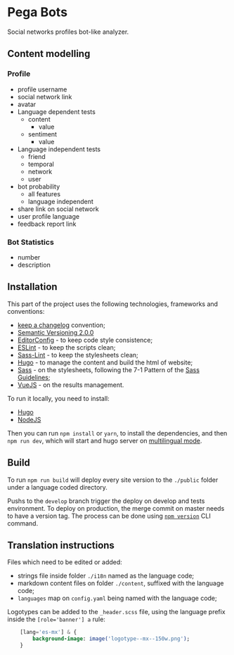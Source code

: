 # Pega Bots

Social networks profiles bot-like analyzer.

## Content modelling

### Profile

- profile username
- social network link
- avatar
- Language dependent tests
	+ content
		* value
	+ sentiment
		* value
- Language independent tests
	+ friend
	+ temporal
	+ network
	+ user
- bot probability
	+ all features
	+ language independent
- share link on social network
- user profile language
- feedback report link

### Bot Statistics

- number
- description

## Installation

This part of the project uses the following technologies, frameworks and conventions:

- [keep a changelog](https://keepachangelog.com/en/1.0.0/) convention;
- [Semantic Versioning 2.0.0](https://semver.org/spec/v2.0.0.html)
- [EditorConfig](http://editorconfig.org/) - to keep code style consistence;
- [ESLint](https://eslint.org/) - to keep the scripts clean;
- [Sass-Lint](https://github.com/sasstools/sass-lint) - to keep the stylesheets clean;
- [Hugo](https://gohugo.io/) - to manage the content and build the html of website;
- [Sass](http://sass-lang.com/) - on the stylesheets, following the 7-1 Pattern of the [Sass Guidelines](https://sass-guidelin.es/);
- [VueJS](https://vuejs.org/) - on the results management.

To run it locally, you need to install:

- [Hugo](https://gohugo.io/)
- [NodeJS](https://nodejs.org/en/)

Then you can run `npm install` or `yarn`, to install the dependencies, and then `npm run dev`, which will start and hugo server on [multilingual mode](https://gohugo.io/content-management/multilingual/#configure-multilingual-multihost).

## Build

To run `npm run build` will deploy every site version to the `./public` folder under a language coded directory.

Pushs to the `develop` branch trigger the deploy on develop and tests environment. To deploy on production, the merge commit on master needs to have a version tag. The process can be done using [`npm version`](https://docs.npmjs.com/cli/version) CLI command.

## Translation instructions

Files which need to be edited or added:

- strings file inside folder `./i18n` named as the language code;
- markdown content files on folder `./content`, suffixed with the language code;
- `languages` map on `config.yaml` being named with the language code;

Logotypes can be added to the `_header.scss` file, using the language prefix inside the `[role='banner'] a` rule:

```sass
	[lang='es-mx'] & {
		background-image: image('logotype--mx--150w.png');
	}
```
